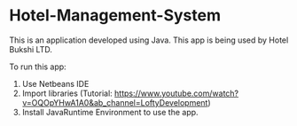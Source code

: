# Hotel-Management-System
This is an application developed using Java.
This app is being used by Hotel Bukshi LTD.


To run this app:
1. Use Netbeans IDE
2. Import libraries (Tutorial: https://www.youtube.com/watch?v=OQOpYHwA1A0&ab_channel=LoftyDevelopment)
3. Install JavaRuntime Environment to use the app.
